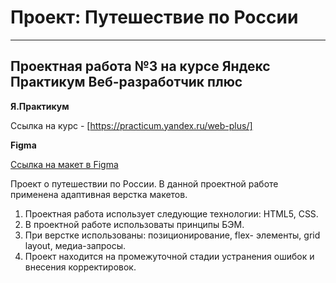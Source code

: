 # **Проект: Путешествие по России**
-------
## Проектная работа №3 на курсе Яндекс Практикум Веб-разработчик плюс

**Я.Практикум**

Ссылка на курс - [https://practicum.yandex.ru/web-plus/]

**Figma**

[Ссылка на макет в Figma](https://www.figma.com/file/5S2WSbEFL6awjVWJ0NWL8Q/Sprint-3_-Russia-_-desktop-mobile?node-id=28503%3A0)

Проект о путешествии по России. В данной проектной работе применена адаптивная верстка макетов.

1. Проектная работа использует следующие технологии: HTML5, CSS.
2. В проектной работе использоваты принципы БЭМ.
3. При верстке использованы: позиционирование, flex- элементы, grid layout, медиа-запросы.
4. Проект находится на промежуточной стадии устранения ошибок и внесения корректировок.



